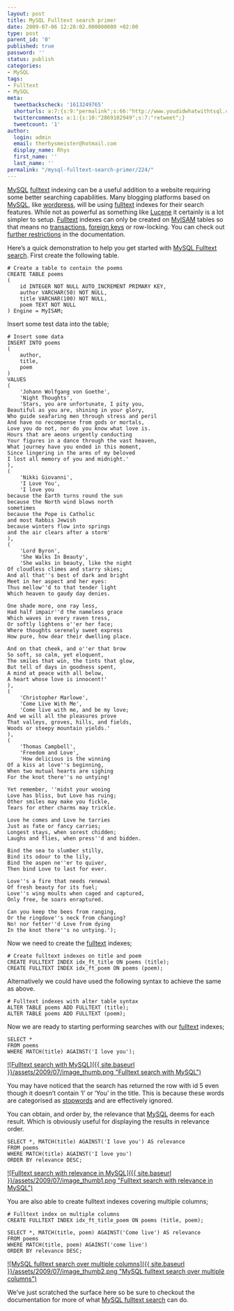 ```yaml
---
layout: post
title: MySQL Fulltext search primer
date: 2009-07-06 12:28:02.000000000 +02:00
type: post
parent_id: '0'
published: true
password: ''
status: publish
categories:
- MySQL
tags:
- Fulltext
- MySQL
meta:
  tweetbackscheck: '1613249765'
  shorturls: a:7:{s:9:"permalink";s:66:"http://www.youdidwhatwithtsql.com/mysql-fulltext-search-primer/224";s:7:"tinyurl";s:25:"http://tinyurl.com/owvpgu";s:4:"isgd";s:18:"http://is.gd/1oLcp";s:5:"bitly";s:19:"http://bit.ly/D2HvC";s:5:"snipr";s:22:"http://snipr.com/m73vt";s:5:"snurl";s:22:"http://snurl.com/m73vt";s:7:"snipurl";s:24:"http://snipurl.com/m73vt";}
  twittercomments: a:1:{s:10:"2869102949";s:7:"retweet";}
  tweetcount: '1'
author:
  login: admin
  email: therhysmeister@hotmail.com
  display_name: Rhys
  first_name: ''
  last_name: ''
permalink: "/mysql-fulltext-search-primer/224/"
---
```

[MySQL](http://www.mysql.com)&nbsp;[fulltext](http://dev.mysql.com/doc/refman/5.1/en/fulltext-search.html) indexing can be a useful addition to a website requiring some better searching capabilities. Many blogging platforms based on [MySQL](http://www.mysql.com), like [wordpress](http://www.wordpress.org), will be using [fulltext](http://dev.mysql.com/doc/refman/5.1/en/fulltext-search.html) indexes for their search features. While not as powerful as something like [Lucene](http://lucene.apache.org/) it certainly is a lot simpler to setup. [Fulltext](http://dev.mysql.com/doc/refman/5.1/en/fulltext-search.html) indexes can only be created on [MyISAM](http://en.wikipedia.org/wiki/MyISAM) tables so that means no [transactions](http://en.wikipedia.org/wiki/Database_transaction), [foreign keys](http://en.wikipedia.org/wiki/Foreign_key) or row-locking. You can check out [further restrictions](http://dev.mysql.com/doc/refman/5.1/en/fulltext-restrictions.html) in the documentation.

Here’s a quick demonstration to help you get started with [MySQL Fulltext search](http://dev.mysql.com/doc/refman/5.1/en/fulltext-search.html). First create the following table.

```
# Create a table to contain the poems
CREATE TABLE poems
(
	id INTEGER NOT NULL AUTO_INCREMENT PRIMARY KEY,
	author VARCHAR(50) NOT NULL,
	title VARCHAR(100) NOT NULL,
	poem TEXT NOT NULL
) Engine = MyISAM;
```

Insert some test data into the table;

```
# Insert some data
INSERT INTO poems
(
	author,
	title,
	poem
)
VALUES
(
	'Johann Wolfgang von Goethe',
	'Night Thoughts',
	'Stars, you are unfortunate, I pity you,
Beautiful as you are, shining in your glory,
Who guide seafaring men through stress and peril
And have no recompense from gods or mortals,
Love you do not, nor do you know what love is.
Hours that are aeons urgently conducting
Your figures in a dance through the vast heaven,
What journey have you ended in this moment,
Since lingering in the arms of my beloved
I lost all memory of you and midnight.'
),
(
	'Nikki Giovanni',
	'I Love You',
	'I love you
because the Earth turns round the sun
because the North wind blows north
sometimes
because the Pope is Catholic
and most Rabbis Jewish
because winters flow into springs
and the air clears after a storm'
),
(
	'Lord Byron',
	'She Walks In Beauty',
	'She walks in beauty, like the night
Of cloudless climes and starry skies;
And all that''s best of dark and bright
Meet in her aspect and her eyes:
Thus mellow''d to that tender light
Which heaven to gaudy day denies.

One shade more, one ray less,
Had half impair''d the nameless grace
Which waves in every raven tress,
Or softly lightens o''er her face;
Where thoughts serenely sweet express
How pure, how dear their dwelling place.

And on that cheek, and o''er that brow
So soft, so calm, yet eloquent,
The smiles that win, the tints that glow,
But tell of days in goodness spent,
A mind at peace with all below,
A heart whose love is innocent!'
),
(
	'Christopher Marlowe',
	'Come Live With Me',
	'Come live with me, and be my love;
And we will all the pleasures prove
That valleys, groves, hills, and fields,
Woods or steepy mountain yields.'
),
(
	'Thomas Campbell',
	'Freedom and Love',
	'How delicious is the winning
Of a kiss at love''s beginning,
When two mutual hearts are sighing
For the knot there''s no untying!

Yet remember, ''midst your wooing
Love has bliss, but Love has ruing;
Other smiles may make you fickle,
Tears for other charms may trickle.

Love he comes and Love he tarries
Just as fate or fancy carries;
Longest stays, when sorest chidden;
Laughs and flies, when press''d and bidden.

Bind the sea to slumber stilly,
Bind its odour to the lily,
Bind the aspen ne''er to quiver,
Then bind Love to last for ever.

Love''s a fire that needs renewal
Of fresh beauty for its fuel;
Love''s wing moults when caged and captured,
Only free, he soars enraptured.

Can you keep the bees from ranging,
Or the ringdove''s neck from changing?
No! nor fetter''d Love from dying
In the knot there''s no untying.');
```

Now we need to create the [fulltext](http://dev.mysql.com/doc/refman/5.1/en/fulltext-search.html) indexes;

```
# Create fulltext indexes on title and poem
CREATE FULLTEXT INDEX idx_ft_title ON poems (title);
CREATE FULLTEXT INDEX idx_ft_poem ON poems (poem);
```

Alternatively we could have used the following syntax to achieve the same as above.

```
# Fulltext indexes with alter table syntax
ALTER TABLE poems ADD FULLTEXT (title);
ALTER TABLE poems ADD FULLTEXT (poem);
```

Now we are ready to starting performing searches with our [fulltext](http://dev.mysql.com/doc/refman/5.1/en/fulltext-search.html) indexes;

```
SELECT *
FROM poems
WHERE MATCH(title) AGAINST('I love you');
```

[![Fulltext search with MySQL]({{ site.baseurl }}/assets/2009/07/image_thumb.png "Fulltext search with MySQL")](http://www.youdidwhatwithtsql.com/wp-content/uploads/2009/07/image.png)

You may have noticed that the search has returned the row with id 5 even though it doesn’t contain ‘I’ or ‘You’ in the title. This is because these words are categorised as [stopwords](http://dev.mysql.com/doc/refman/5.1/en/fulltext-stopwords.html) and are effectively ignored.

You can obtain, and order by, the relevance that [MySQL](http://www.mysql.com) deems for each result. Which is obviously useful for displaying the results in relevance order.

```
SELECT *, MATCH(title) AGAINST('I love you') AS relevance
FROM poems
WHERE MATCH(title) AGAINST('I love you')
ORDER BY relevance DESC;
```

[![Fulltext search with relevance in MySQL]({{ site.baseurl }}/assets/2009/07/image_thumb1.png "Fulltext search with relevance in MySQL")](http://www.youdidwhatwithtsql.com/wp-content/uploads/2009/07/image1.png)

You are also able to create fulltext indexes covering multiple columns;

```
# Fulltext index on multiple columns
CREATE FULLTEXT INDEX idx_ft_title_poem ON poems (title, poem);

SELECT *, MATCH(title, poem) AGAINST('Come live') AS relevance
FROM poems
WHERE MATCH(title, poem) AGAINST('come live')
ORDER BY relevance DESC;
```

[![MySQL fulltext search over multiple columns]({{ site.baseurl }}/assets/2009/07/image_thumb2.png "MySQL fulltext search over multiple columns")](http://www.youdidwhatwithtsql.com/wp-content/uploads/2009/07/image2.png)

We’ve just scratched the surface here so be sure to checkout the documentation for more of what [MySQL fulltext search](http://dev.mysql.com/doc/refman/5.1/en/fulltext-search.html) can do.

